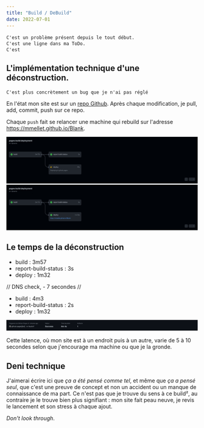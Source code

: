 ```yaml
---
title: "Build / DeBuild"
date: 2022-07-01
---
```


    C'est un problème présent depuis le tout début. 
    C'est une ligne dans ma ToDo.
    C'est   
    
## L'implémentation technique d'une déconstruction. 

    C'est plus concrètement un bug que je n'ai pas réglé

En l'état mon site est sur un [repo Github](https://github.com/Mmellet/Blank). Après chaque modification, je pull, add, commit, push sur ce repo. 

Chaque <code>push</code> fait se relancer une machine qui rebuild sur l'adresse https://mmellet.github.io/Blank.

![](/images/build.png)
![](/images/deploy.png)

## Le temps de la déconstruction

- build : 3m57
- report-build-status : 3s
- deploy : 1m32

// DNS check, - 7 secondes //

- build : 4m3
- report-build-status : 2s
- deploy : 1m32

![](/images/time.png)

Cette latence, où mon site est à un endroit puis à un autre, varie de 5 à 10 secondes selon que j'encourage ma machine ou que je la gronde. 

## Deni technique

J'aimerai écrire ici que *ça a été pensé comme tel*, et même que *ça a pensé seul*, que c'est une preuve de concept et non un accident ou un manque de connaissance de ma part. Ce n'est pas que je trouve du sens à ce build², au contraire je le trouve bien plus signifiant : mon site fait peau neuve, je revis le lancement et son stress à chaque ajout. 

*Don't look through*.


